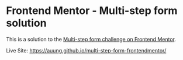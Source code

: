 # Frontend Mentor - Multi-step form solution

This is a solution to the [Multi-step form challenge on Frontend Mentor](https://www.frontendmentor.io/challenges/multistep-form-YVAnSdqQBJ).

Live Site: https://auung.github.io/multi-step-form-frontendmentor/